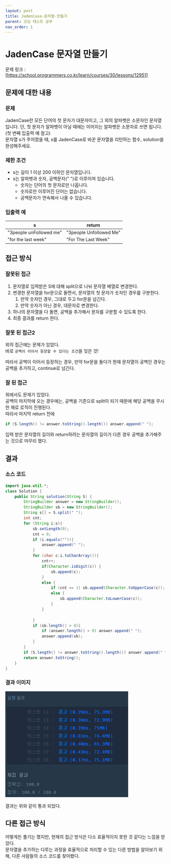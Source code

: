 ```yaml
---
layout: post
title: JadenCase-문자열-만들기
parent: 코딩 테스트 공부
nav_order: 1
---
```


# JadenCase 문자열 만들기

문제 링크 : [https://school.programmers.co.kr/learn/courses/30/lessons/12951]

## 문제에 대한 내용

### 문제

JadenCase란 모든 단어의 첫 문자가 대문자이고, 그 외의 알파벳은 소문자인 문자열입니다. 단, 첫 문자가 알파벳이 아닐 때에는 이어지는 알파벳은 소문자로 쓰면 됩니다. (첫 번째 입출력 예 참고)  
문자열 s가 주어졌을 때, s를 JadenCase로 바꾼 문자열을 리턴하는 함수, solution을 완성해주세요.

### 제한 조건

- s는 길이 1 이상 200 이하인 문자열입니다.
- s는 알파벳과 숫자, 공백문자(" ")로 이루어져 있습니다.
  - 숫자는 단어의 첫 문자로만 나옵니다.
  - 숫자로만 이루어진 단어는 없습니다.
  - 공백문자가 연속해서 나올 수 있습니다.

### 입출력 예

| s                       | return                  |
| ----------------------- | ----------------------- |
| "3people unFollowed me" | "3people Unfollowed Me" |
| "for the last week"     | "For The Last Week"     |

## 접근 방식

### 잘못된 접근

1. 문자열로 입력받은 S에 대해 split으로 나눠 문자열 배열로 변경한다.
2. 변경한 문자열을 for문으로 돌면서, 문자열의 첫 문자가 숫자인 경우를 구분한다.
   1. 만약 숫자인 경우, 그대로 두고 for문을 넘긴다.
   2. 만약 숫자가 아닌 경우, 대문자로 변경한다.
3. 하나의 문자열을 다 돌면, 공백을 추가해서 문자를 구분할 수 있도록 한다.
4. 최종 결과를 return 한다.

### 잘못 된 접근2

위의 접근에는 문제가 있었다.  
바로 `공백이 이어서 등장할 수 있다는 조건`을 잊은 것!

따라서 공백이 이어서 등장하는 경우, 만약 for문을 돌다가 현재 문자열이 공백인 경우는 공백을 추가하고, continue로 넘긴다.

### 잘 된 접근

위에서도 문제가 있었다.  
공백이 마지막에 오는 경우에는, 공백을 기준으로 split이 되기 때문에 해당 공백을 무시한 채로 로직이 진행된다.  
따라서 마지막 return 전에

```java
if (S.length() != answer.toString().length()) answer.append(" ");
```

입력 받은 문자열의 길이와 return하려는 문자열의 길이가 다른 경우 공백을 추가해주는 것으로 마무리 했다.

## 결과

### 소스 코드

```java
import java.util.*;
class Solution {
    public String solution(String S) {
        StringBuilder answer = new StringBuilder();
        StringBuilder sb = new StringBuilder();
        String s[] = S.split(" ");
        int cnt;
        for (String i:s){
            sb.setLength(0);
            cnt = 0;
            if (i.equals("")){
                answer.append(" ");
            }
            for (char c:i.toCharArray()){
                cnt++;
                if(Character.isDigit(c)) {
                    sb.append(c);
                }
                else {
                    if (cnt == 1) sb.append(Character.toUpperCase(c));
                    else {
                        sb.append(Character.toLowerCase(c));
                    }
                }

            }
            if (sb.length() > 0){
                if (answer.length() > 0) answer.append(" ");
                answer.append(sb);
            }
        }
        if (S.length() != answer.toString().length()) answer.append(" ");
        return answer.toString();
    }
}
```

### 결과 이미지

![alt text](image.png)

결과는 위와 같이 통과 되었다.

## 다른 접근 방식

어떻게든 풀기는 했지만, 현재의 접근 방식은 다소 효율적이지 못한 것 같다는 느낌을 받았다.  
문자열을 추가하는 다루는 과정을 효율적으로 처리할 수 있는 다른 방법을 알아보기 위해, 다른 사람들의 소스 코드를 찾아봤다.

[https://school.programmers.co.kr/learn/courses/30/lessons/12951]: https://school.programmers.co.kr/learn/courses/30/lessons/12951
